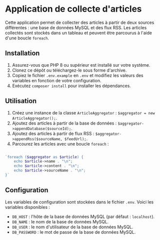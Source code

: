 # Application de collecte d'articles

Cette application permet de collecter des articles à partir de deux sources différentes : une base de données MySQL et des flux RSS. Les articles collectés sont stockés dans un tableau et peuvent être parcourus à l'aide d'une boucle `foreach`.

## Installation

1.  Assurez-vous que PHP 8 ou supérieur est installé sur votre système.
2.  Clonez ce dépôt ou téléchargez-le sous forme d'archive.
3.  Copiez le fichier `.env.example` en `.env` et modifiez les valeurs des variables en fonction de votre configuration.
4.  Exécutez `composer install` pour installer les dépendances.

## Utilisation

1.  Créez une instance de la classe `ArticleAggregator` : `$aggregator = new ArticleAggregator();`.
2.  Ajoutez des articles à partir de la base de données : `$aggregator->appendDatabase($sourceId);`.
3.  Ajoutez des articles à partir de flux RSS : `$aggregator->appendRss($sourceName, $feedUrl);`.
4.  Parcourez les articles avec une boucle `foreach` :

```php

`foreach ($aggregator as $article) {
    echo $article->name . "\n";
    echo $article->content . "\n";
    echo $article->sourceName . "\n";
}` 
```
## Configuration

Les variables de configuration sont stockées dans le fichier `.env`. Voici les variables disponibles :

-   `DB_HOST` : l'hôte de la base de données MySQL (par défaut : `localhost`).
-   `DB_NAME` : le nom de la base de données MySQL.
-   `DB_USER` : le nom d'utilisateur de la base de données MySQL.
-   `DB_PASSWORD` : le mot de passe de la base de données MySQL.
